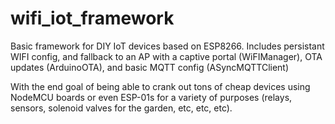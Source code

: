 # wifi_iot_framework
Basic framework for DIY IoT devices based on ESP8266.  Includes persistant WIFI config, and fallback to an AP with a captive portal (WiFIManager), OTA updates (ArduinoOTA), and basic MQTT config (ASyncMQTTClient)

With the end goal of being able to crank out tons of cheap devices using NodeMCU boards or even ESP-01s for a variety of purposes (relays, sensors, solenoid valves for the garden, etc, etc, etc).
